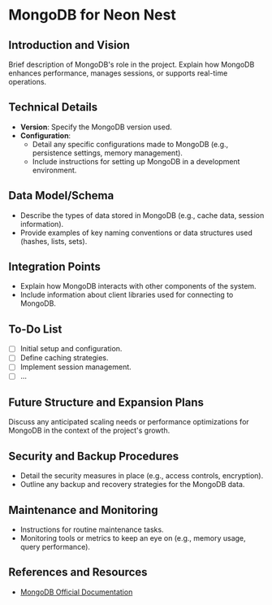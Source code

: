 # MongoDB for Neon Nest

## Introduction and Vision

Brief description of MongoDB's role in the project. Explain how MongoDB enhances performance, manages sessions, or supports real-time operations.

## Technical Details

- **Version**: Specify the MongoDB version used.
- **Configuration**:
  - Detail any specific configurations made to MongoDB (e.g., persistence settings, memory management).
  - Include instructions for setting up MongoDB in a development environment.

## Data Model/Schema

- Describe the types of data stored in MongoDB (e.g., cache data, session information).
- Provide examples of key naming conventions or data structures used (hashes, lists, sets).

## Integration Points

- Explain how MongoDB interacts with other components of the system.
- Include information about client libraries used for connecting to MongoDB.

## To-Do List

- [ ] Initial setup and configuration.
- [ ] Define caching strategies.
- [ ] Implement session management.
- [ ] ...

## Future Structure and Expansion Plans

Discuss any anticipated scaling needs or performance optimizations for MongoDB in the context of the project's growth.

## Security and Backup Procedures

- Detail the security measures in place (e.g., access controls, encryption).
- Outline any backup and recovery strategies for the MongoDB data.

## Maintenance and Monitoring

- Instructions for routine maintenance tasks.
- Monitoring tools or metrics to keep an eye on (e.g., memory usage, query performance).

## References and Resources

- [MongoDB Official Documentation](https://docs.mongodb.com/)
